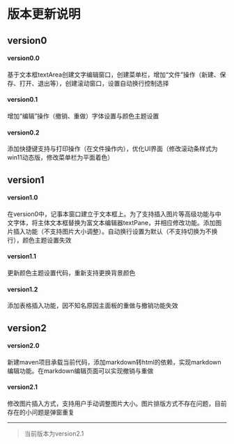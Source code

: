 # 版本更新说明
## version0
#### version0.0
基于文本框textArea创建文字编辑窗口，创建菜单栏，增加“文件”操作（新建、保存、打开、退出等），创建滚动窗口，设置自动换行控制选择
#### version0.1
增加“编辑”操作（撤销、重做）字体设置与颜色主题设置
#### version0.2
添加快捷键支持与打印操作（在文件操作内），优化UI界面（修改滚动条样式为win11动态版，修改菜单栏为平面着色）
## version1
#### version1.0
在version0中，记事本窗口建立于文本框上。为了支持插入图片等高级功能与中文字体，将主体文本框替换为富文本编辑器textPane，并相应修改功能。添加图片插入功能（不支持图片大小调整）。自动换行设置为默认（不支持切换为不换行），颜色主题设置失效
#### version1.1
更新颜色主题设置代码，重新支持更换背景颜色
#### version1.2
添加表格插入功能，因不知名原因主面板的重做与撤销功能失效
## version2
#### version2.0
新建maven项目承载当前代码，添加markdown转html的依赖，实现markdown编辑功能。在markdown编辑页面可以实现撤销与重做
#### version2.1
修改图片插入方式，支持用户手动调整图片大小。图片排版方式不存在问题，目前存在的小问题是弹窗重复




-------------
> 当前版本为version2.1